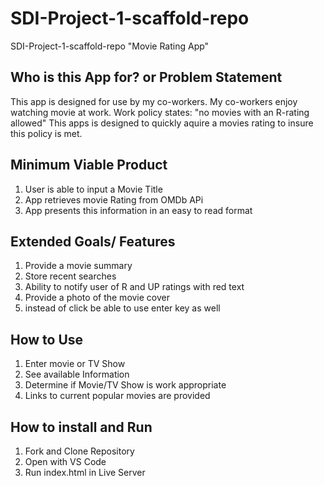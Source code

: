 # SDI-Project-1-scaffold-repo
SDI-Project-1-scaffold-repo "Movie Rating App"

Who is this App for? or Problem Statement 
---------------------
This app is designed for use by my co-workers. My co-workers enjoy watching movie at work. 
Work policy states: "no movies with an R-rating allowed"
This apps is designed to quickly aquire a movies rating to insure this policy is met.



Minimum Viable Product
----------------------
1. User is able to input a Movie Title 
2. App retrieves movie Rating from OMDb APi 
3. App presents this information in an easy to read format


Extended Goals/ Features
------------------------
1. Provide a movie summary 
2. Store recent searches
3. Ability to notify user of R and UP ratings with red text
4. Provide a photo of the movie cover
5. instead of click be able to use enter key as well 


How to Use
-------------------------
1. Enter movie or TV Show
2. See available Information
3. Determine if Movie/TV Show is work appropriate
4. Links to current popular movies are provided 

How to install and Run
---------------------------------
1. Fork and Clone Repository 
2. Open with VS Code 
3. Run index.html in Live Server 
